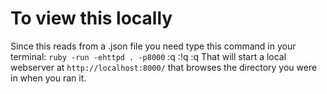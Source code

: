 # To view this locally
Since this reads from a .json file you need type this command in your terminal: `ruby -run -ehttpd . -p8000`
:q
:!q
:q
That will start a local webserver at `http://localhost:8000/` that browses the directory you were in when you ran it.

